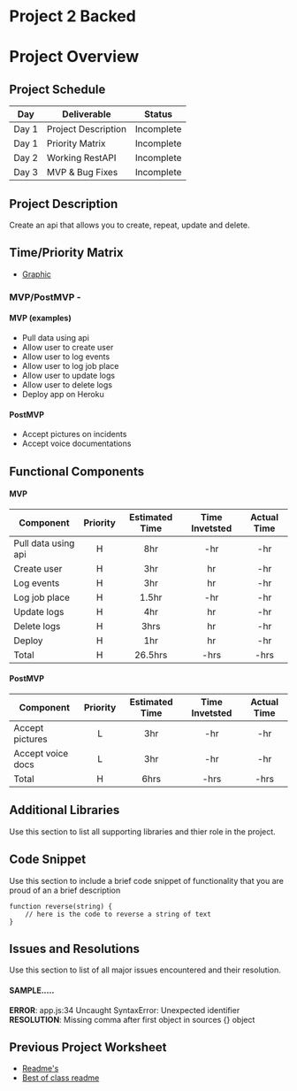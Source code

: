 # Project 2 Backed

# Project Overview


## Project Schedule

|  Day | Deliverable | Status
|---|---| ---|
|Day 1| Project Description | Incomplete
|Day 1| Priority Matrix | Incomplete
|Day 2| Working RestAPI | Incomplete
|Day 3| MVP & Bug Fixes | Incomplete


## Project Description

Create an api that allows you to create, repeat, update and delete. 

## Time/Priority Matrix 

- [Graphic](https://res.cloudinary.com/dlcjnygpy/image/upload/v1596192523/0_e0clgi.jpg)

### MVP/PostMVP - 

#### MVP (examples)

- Pull data using  api
- Allow user to create user
- Allow user to log events
- Allow user to log job place
- Allow user to update logs
- Allow user to delete logs
- Deploy app on Heroku

#### PostMVP 

- Accept pictures on incidents
- Accept voice documentations 

## Functional Components



#### MVP
| Component | Priority | Estimated Time | Time Invetsted | Actual Time |
| --- | :---: |  :---: | :---: | :---: |
| Pull data using api | H | 8hr | -hr | -hr|
| Create user | H | 3hr | hr | -hr|
| Log events | H | 3hr | hr | -hr|
| Log job place | H | 1.5hr| -hr | -hr |
| Update logs| H | 4hr | hr | -hr|
| Delete logs | H | 3hrs| hr | -hr |
| Deploy | H | 1hr | hr | -hr|
| Total | H | 26.5hrs| -hrs | -hrs |

#### PostMVP
| Component | Priority | Estimated Time | Time Invetsted | Actual Time |
| --- | :---: |  :---: | :---: | :---: |
| Accept pictures | L | 3hr | -hr | -hr|
| Accept voice docs | L | 3hr | -hr | -hr|
| Total | H | 6hrs| -hrs | -hrs |

## Additional Libraries
 Use this section to list all supporting libraries and thier role in the project. 

## Code Snippet

Use this section to include a brief code snippet of functionality that you are proud of an a brief description  

```
function reverse(string) {
	// here is the code to reverse a string of text
}
```

## Issues and Resolutions
 Use this section to list of all major issues encountered and their resolution.

#### SAMPLE.....
**ERROR**: app.js:34 Uncaught SyntaxError: Unexpected identifier                                
**RESOLUTION**: Missing comma after first object in sources {} object

## Previous Project Worksheet
 - [Readme's](https://github.com/jkeohan/fewd-class-repo/tree/master/final-project-worksheet/project-worksheet-examples)
 - [Best of class readme](https://github.com/jkeohan/fewd-class-repo/blob/master/final-project-worksheet/project-worksheet-examples/portfolio-gracie.md)
